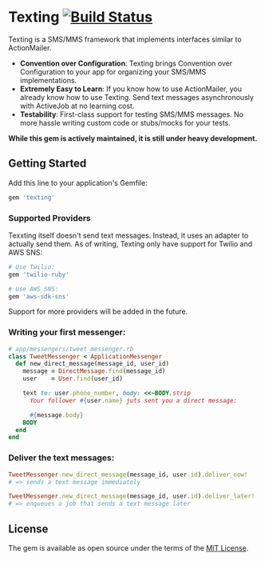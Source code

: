 # Texting [![Build Status](https://travis-ci.org/yuki24/texting.svg?branch=master)](https://travis-ci.org/yuki24/texting)

Texting is a SMS/MMS framework that implements interfaces similar to ActionMailer.

 * **Convention over Configuration**: Texting brings Convention over Configuration to your app for organizing your SMS/MMS implementations.
 * **Extremely Easy to Learn**: If you know how to use ActionMailer, you already know how to use Texting. Send text messages asynchronously with ActiveJob at no learning cost.
 * **Testability**: First-class support for testing SMS/MMS messages. No more hassle writing custom code or stubs/mocks for your tests.

**While this gem is actively maintained, it is still under heavy development.**

## Getting Started

Add this line to your application's Gemfile:

```ruby
gem 'texting'
```

### Supported Providers

Texxting itself doesn't send text messages. Instead, it uses an adapter to actually send them. As of writing, Texting only have support for Twilio and AWS SNS:

```ruby
# Use Twilio:
gem 'twilio-ruby'

# Use AWS SNS:
gem 'aws-sdk-sns'
```

Support for more providers will be added in the future.

### Writing your first messenger:


```ruby
# app/messengers/tweet_messenger.rb
class TweetMessenger < ApplicationMessenger
  def new_direct_message(message_id, user_id)
    message = DirectMessage.find(message_id)
    user    = User.find(user_id)

    text to: user.phone_number, body: <<~BODY.strip
      Your follower #{user.name} juts sent you a direct message:

      #{message.body}
    BODY
  end
end
```

### Deliver the text messages:

```ruby
TweetMessenger.new_direct_message(message_id, user.id).deliver_now!
# => sends a text message immediately

TweetMessenger.new_direct_message(message_id, user.id).deliver_later!
# => enqueues a job that sends a text message later
```

## License

The gem is available as open source under the terms of the [MIT License](http://opensource.org/licenses/MIT).